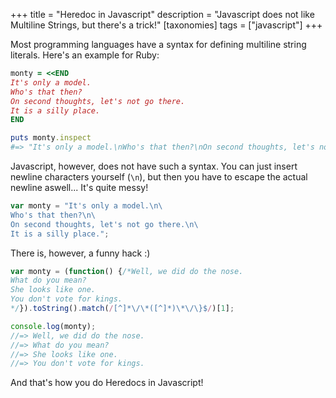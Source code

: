 +++
title = "Heredoc in Javascript"
description = "Javascript does not like Multiline Strings, but there's a trick!"
[taxonomies]
tags = ["javascript"]
+++

Most programming languages have a syntax for defining multiline string literals. Here's an example for Ruby:

```ruby
monty = <<END
It's only a model.
Who's that then?
On second thoughts, let's not go there.
It is a silly place.
END

puts monty.inspect
#=> "It's only a model.\nWho's that then?\nOn second thoughts, let's not go there.\nIt is a silly place.\n"
```

Javascript, however, does not have such a syntax. You can just insert newline characters yourself (`\n`), but then you have to escape the actual newline aswell... It's quite messy!

```javascript
var monty = "It's only a model.\n\
Who's that then?\n\
On second thoughts, let's not go there.\n\
It is a silly place.";
```

There is, however, a funny hack :)

```javascript
var monty = (function() {/*Well, we did do the nose.
What do you mean?
She looks like one.
You don't vote for kings.
*/}).toString().match(/[^]*\/\*([^]*)\*\/\}$/)[1];

console.log(monty);
//=> Well, we did do the nose.
//=> What do you mean?
//=> She looks like one.
//=> You don't vote for kings.
```

And that's how you do Heredocs in Javascript!
